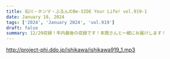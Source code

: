 ```yaml
---
title: 石川・ホンマ・ぶるんのBe-SIDE Your Life! vol.919-1
date: January 18, 2024
tags: ['2024', 'January 2024', 'vol.919']
draft: false
summary: 12/29収録！年内最後の収録です！本間さんと一緒にお届けします！
---
```


http://project-phi.ddo.jp/ishikawa/ishikawa919_1.mp3